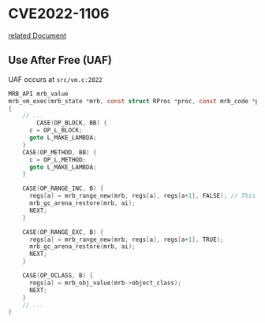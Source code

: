 # CVE2022-1106

[related Document](https://huntr.com/bounties/16b9d0ea-71ed-41bc-8a88-2deb4c20be8f)

## Use After Free (UAF)
UAF occurs at `src/vm.c:2822`

```c
MRB_API mrb_value
mrb_vm_exec(mrb_state *mrb, const struct RProc *proc, const mrb_code *pc)
{
    // ...
        CASE(OP_BLOCK, BB) {
      c = OP_L_BLOCK;
      goto L_MAKE_LAMBDA;
    }
    CASE(OP_METHOD, BB) {
      c = OP_L_METHOD;
      goto L_MAKE_LAMBDA;
    }

    CASE(OP_RANGE_INC, B) {
      regs[a] = mrb_range_new(mrb, regs[a], regs[a+1], FALSE); // This point! 
      mrb_gc_arena_restore(mrb, ai);
      NEXT;
    }

    CASE(OP_RANGE_EXC, B) {
      regs[a] = mrb_range_new(mrb, regs[a], regs[a+1], TRUE);
      mrb_gc_arena_restore(mrb, ai);
      NEXT;
    }

    CASE(OP_OCLASS, B) {
      regs[a] = mrb_obj_value(mrb->object_class);
      NEXT;
    }
    // ...
}
```